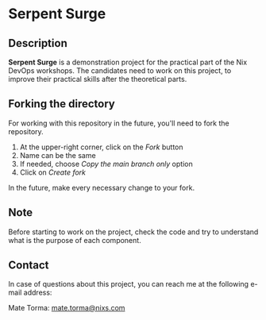 # Serpent Surge
## Description
**Serpent Surge** is a demonstration project for the practical part of the Nix DevOps workshops. The candidates need to work on this project, to improve their practical skills after the theoretical parts.
## Forking the directory
For working with this repository in the future, you'll need to fork the repository.
1. At the upper-right corner, click on the *Fork* button
2. Name can be the same
3. If needed, choose *Copy the main branch only* option
4. Click on *Create fork*

In the future, make every necessary change to your fork.
## Note
Before starting to work on the project, check the code and try to understand what is the purpose of each component.
## Contact
In case of questions about this project, you can reach me at the following e-mail address:

Mate Torma: mate.torma@nixs.com